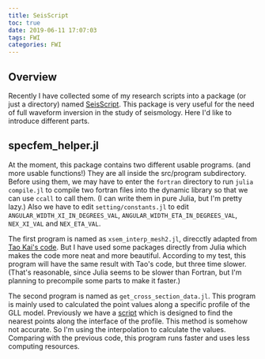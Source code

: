 ```yaml
---
title: SeisScript
toc: true
date: 2019-06-11 17:07:03
tags: FWI
categories: FWI
---
```


## Overview

Recently I have collected some of my research scripts into a package (or just a directory) named [SeisScript](https://github.com/ziyixi/SeisScripts). This package is very useful for the need of full waveform inversion in the study of seismology. Here I'd like to introduce different parts.

## specfem_helper.jl

At the moment, this package contains two different usable programs. (and more usable functions!) They are all inside the src/program subdirectory. Before using them, we may have to enter the `fortran` directory to run `julia compile.jl` to compile two fortran files into the dynamic library so that we can use `ccall` to call them. (I can write them in pure Julia, but I'm pretty lazy.) Also we have to edit `setting/constants.jl` to edit `ANGULAR_WIDTH_XI_IN_DEGREES_VAL`, `ANGULAR_WIDTH_ETA_IN_DEGREES_VAL`, `NEX_XI_VAL` and `NEX_ETA_VAL`.

The first program is named as `xsem_interp_mesh2.jl`, direcctly adapted from [Tao Kai's code](https://github.com/taotaokai/sem_utils/blob/master/src/program/xsem_interp_mesh2.f90). But I have used some packages directly from Julia which makes the code more neat and more beautiful. According to my test, this program will have the same result with Tao's code, but three time slower. (That's reasonable, since Julia seems to be slower than Fortran, but I'm planning to precompile some parts to make it faster.)

The second program is named as `get_cross_section_data.jl`. This program is mainly used to calculated the point values along a specific profile of the GLL model. Previously we have a [script](https://github.com/geokid/specfem3D_visualization/tree/master/create_slice_xyz) which is designed to find the nearest points along the interface of the profile. This method is somehow not accurate. So I'm using the interpolation to calculate the values. Comparing with the previous code, this program runs faster and uses less computing resources.
